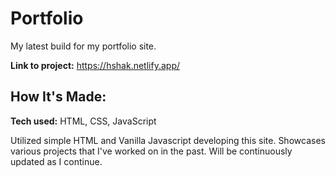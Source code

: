 # Portfolio
My latest build for my portfolio site.

**Link to project:** https://hshak.netlify.app/

## How It's Made:

**Tech used:** HTML, CSS, JavaScript

Utilized simple HTML and Vanilla Javascript developing this site. Showcases various projects that I've worked on in the past. Will be continuously updated as I continue.


